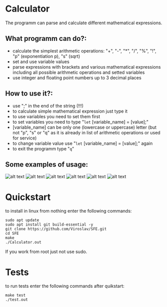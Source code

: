 # Calculator
The programm can parse and calculate different mathematical expressions.


## What programm can do?:
- calculate the simplest arithmetic operations: "+", "-", "*", "/", "%", "!", "p" (exponentiation p), "s" (sqrt)
- set and use variable values
- parse expressions with brackets and various mathematical expressions including all possible arithmetic operations and setted variables
- use integer and floating point numbers up to 3 decimal places 

## How to use it?:
- use ";" in the end of the string (!!!)
- to calculate simple mathematical expression just type it
- to use variables you need to set them first
- to set variables you need to type "`let` [variable_name] = [value];"
- [variable_name] can be only one (lowercase or uppercase) letter (but not "p", "s" or "q" as it is already in list of arithmetic operations or used for service)
- to change variable value use "`let` [variable_name] = [value];" again
- to exit the programm type "`q`"

## Some examples of usage:

![alt text](https://github.com/Viroslav/SFE/blob/master/pictures/programm%20work%201.png)
![alt text](https://github.com/Viroslav/SFE/blob/master/pictures/programm%20work%202.png)
![alt text](https://github.com/Viroslav/SFE/blob/master/pictures/programm%20work%203.png)
![alt text](https://github.com/Viroslav/SFE/blob/master/pictures/programm%20work%204.png)
![alt text](https://github.com/Viroslav/SFE/blob/master/pictures/programm%20work%205.png)
![alt text](https://github.com/Viroslav/SFE/blob/master/pictures/programm%20work%206.png)

# Quickstart
 to install in linux from nothing
 enter the following commands:

```
sudo apt update
sudo apt install git build-essential -y
git clone https://github.com/Viroslav/SFE.git
cd SFE
make
./Calculator.out
```

If you work from root just not use sudo.

# Tests

to run tests 
enter the following commands after quikstart:

```
make test
./test.out
```

